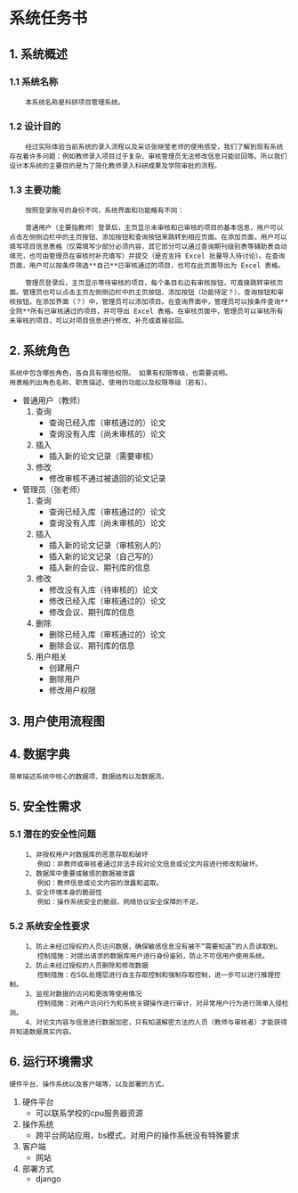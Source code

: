 # 系统任务书
## 1. 系统概述
### 1.1 系统名称
        本系统名称是科研项目管理系统。
### 1.2 设计目的    
        经过实际体验当前系统的录入流程以及采访张晓莹老师的使用感受，我们了解到现有系统存在着许多问题：例如教师录入项目过于复杂、审核管理员无法修改信息只能驳回等。所以我们设计本系统的主要目的是为了简化教师录入科研成果及学院审批的流程。
### 1.3 主要功能    
        按照登录账号的身份不同，系统界面和功能略有不同：
    
        普通用户（主要指教师）登录后，主页显示未审核和已审核的项目的基本信息，用户可以点击左侧侧边栏中的主页按钮、添加按钮和查询按钮来跳转到相应页面。在添加页面，用户可以填写项目信息表格（仅需填写少部分必须内容，其它部分可以通过查询期刊级别表等辅助表自动填充，也可由管理员在审核时补充填写）并提交（是否支持 Excel 批量导入待讨论）。在查询页面，用户可以按条件筛选**自己**已审核通过的项目，也可在此页面导出为 Excel 表格。

        管理员登录后，主页显示等待审核的项目，每个条目右边有审核按钮，可直接跳转审核页面。管理员也可以点击主页左侧侧边栏中的主页按钮、添加按钮（功能待定？）、查询按钮和审核按钮。在添加界面（？）中，管理员可以添加项目。在查询界面中，管理员可以按条件查询**全院**所有已审核通过的项目，并可导出 Excel 表格。在审核页面中，管理员可以审核所有未审核的项目，可以对项目信息进行修改、补充或直接驳回。
## 2. 系统角色
    系统中包含哪些角色，各自具有哪些权限。 如果有权限等级，也需要说明。
    用表格列出角色名称、职责描述、使用的功能以及权限等级（若有）。
   - 普通用户（教师）
     1. 查询
        - 查询已经入库（审核通过的）论文
        - 查询没有入库（尚未审核的）论文
     2. 插入
        - 插入新的论文记录（需要审核）
     3. 修改
        - 修改审核不通过被退回的论文记录
   - 管理员（张老师）
     1. 查询
        - 查询已经入库（审核通过的）论文
        - 查询没有入库（尚未审核的）论文
     2. 插入
        - 插入新的论文记录（审核别人的）
        - 插入新的论文记录（自己写的）
        - 插入新的会议、期刊库的信息
     3. 修改
        - 修改没有入库（待审核的）论文
        - 修改已经入库（审核通过的）论文
        - 修改会议、期刊库的信息
     4. 删除
        - 删除已经入库（审核通过的）论文
        - 删除会议、期刊库的信息
     5. 用户相关
        - 创建用户
        - 删除用户
        - 修改用户权限

## 3. 用户使用流程图
## 4. 数据字典
    简单描述系统中核心的数据项、数据结构以及数据流。
## 5. 安全性需求
### 5.1 潜在的安全性问题
        1、非授权用户对数据库的恶意存取和破坏
           例如：非教师或审核者通过非法手段对论文信息或论文内容进行修改和破坏。
        2、数据库中重要或敏感的数据被泄露
           例如：教师信息或论文内容的泄露和盗取。
        3、安全环境本身的脆弱性
           例如：操作系统安全的脆弱，网络协议安全保障的不足。
### 5.2 系统安全性要求
        1、防止未经过授权的人员访问数据，确保敏感信息没有被不“需要知道”的人员读取到。
           控制措施：对提出请求的数据库用户进行身份鉴别，防止不可信用户使用系统。
        2、防止未经过授权的人员删除和修改数据
           控制措施：在SQL处理层进行自主存取控制和强制存取控制，进一步可以进行推理控制。
        3、监视对数据的访问和更改等使用情况
           控制措施：对用户访问行为和系统关键操作进行审计，对异常用户行为进行简单入侵检测。
        4、对论文内容与信息进行数据加密，只有知道解密方法的人员（教师与审核者）才能获得并知道数据真实内容。

## 6. 运行环境需求
    硬件平台、操作系统以及客户端等，以及部署的方式。
   1. 硬件平台
      - 可以联系学校的cpu服务器资源
   2. 操作系统
      - 跨平台网站应用，bs模式，对用户的操作系统没有特殊要求
   3. 客户端
      - 网站
   4. 部署方式
      - django
